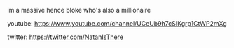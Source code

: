 im a massive hence bloke who's also a millionaire

youtube: https://www.youtube.com/channel/UCeUb9h7cSIKgrp1CtWP2mXg

twitter: https://twitter.com/NatanIsThere
